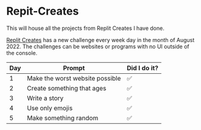 # Repit-Creates
This will house all the projects from Replit Creates I have done.

[Replit Creates](https://creates.replit.com/) has a new challenge every week day in the month of August 2022. The challenges can be websites or programs with no UI outside of the console.

| Day | Prompt | Did I do it? |
| --- | --- | --- |
| 1 | Make the worst website possible | ✅ |
| 2 | Create something that ages | ✅ |
| 3 | Write a story | ✅ |
| 4 | Use only emojis | ✅ |
| 5 | Make something random | ✅ |